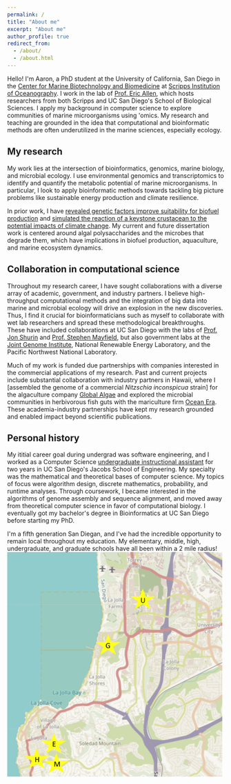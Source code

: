 ```yaml
---
permalink: /
title: "About me"
excerpt: "About me"
author_profile: true
redirect_from: 
  - /about/
  - /about.html
---
```


Hello! I'm Aaron, a PhD student at the University of California, San Diego in the [Center for Marine Biotechnology and Biomedicine](https://scripps.ucsd.edu/cmbb) at [Scripps Institution of Oceanography](https://scripps.ucsd.edu/). I work in the lab of [Prof. Eric Allen](https://eallen.scrippsprofiles.ucsd.edu/), which hosts researchers from both Scripps and UC San Diego's School of Biological Sciences. I apply my background in computer science to explore communities of marine microorganisms using 'omics. My research and teaching are grounded in the idea that computational and bioinformatic methods are often underutilized in the marine sciences, especially ecology. 

My research
------
My work lies at the intersection of bioinformatics, genomics, marine biology, and microbial ecology. 
I use environmental genomics and transcriptomics to identify and quantify the metabolic potential of marine microorganisms. In particular,
I look to apply bioinformatic methods towards tackling big picture problems like sustainable energy production and climate resilience.  
 
In prior work, I have [revealed genetic factors improve suitability for biofuel production](/publications/AlgaeGenome2021) and
[simulated the reaction of a keystone crustacean to the potential impacts of climate change](/publications/DaphniaPulicaria2022). 
My current and future dissertation work is centered around algal polysaccharides and the microbes that degrade them, which have implications in
biofuel production, aquaculture, and marine ecosystem dynamics.  

Collaboration in computational science
----
Throughout my research career, I have sought collaborations with a diverse array of academic, government, and industry partners. I believe high-throughput computational methods and the integration of big data into marine and microbial ecology will drive an explosion in the new discoveries. Thus, I find it crucial for bioinformaticians such as myself to collaborate with wet lab researchers and spread these methodological breakthroughs. These have included collaborations at UC San Diego with the labs of [Prof. Jon Shurin](https://shurinlab.biosci.ucsd.edu/) and [Prof. Stephen Mayfield](https://algae.ucsd.edu/mayfield/index.html), but also government labs at the [Joint Genome Institute](https://phycocosm.jgi.doe.gov/Nithil2/Nithil2.home.html), National Renewable Energy Laboratory, and the Pacific Northwest National Laboratory.


Much of my work is funded due partnerships with companies interested in the commercial applications of my research. Past and current projects include substantial collaboration with industry partners in Hawaii, where I [assembled the genome of a commercial <i>Nitzschia inconspicua</i> strain] for the algaculture company [Global Algae](https://www.globalgae.com/) and explored the microbial communities in herbivorous fish guts with the mariculture firm [Ocean Era](http://ocean-era.com/). These academia-industry partnerships have kept my research grounded and enabled impact beyond scientific publications.

Personal history
------
My ititial career goal during undergrad was software engineering, and I worked as a Computer Science [undergraduate instructional assistant](/teaching/) for two years in UC San Diego's Jacobs School of Engineering. My specialty was the mathematical and theoretical bases of computer science. My topics of focus were algorithm design, discrete mathematics, probability, and runtime analyses. Through coursework, I became interested in the algorithms of genome assembly and sequence alignment, and moved away from theoretical computer science in favor of computational biology. I eventually got my bachelor's degree in Bioinformatics at UC San Diego before starting my PhD.

I'm a fifth generation San Diegan, and I've had the incredible opportunity to remain local throughout my education. My elementary, middle, high, undergraduate, and graduate schools have all been within a 2 mile radius!
![](images/map_schools.PNG)
